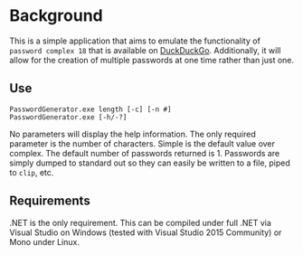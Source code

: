 # Background
This is a simple application that aims to emulate the functionality of `password complex 18` that is available on [DuckDuckGo](https://duckduckgo.com/). Additionally, it will allow for the creation of multiple passwords at one time rather than just one.

## Use
    PasswordGenerator.exe length [-c] [-n #]
    PasswordGenerator.exe [-h/-?]

No parameters will display the help information. The only required parameter is the number of characters. Simple is the default value over complex. The default number of passwords returned is 1. Passwords are simply dumped to standard out so they can easily be written to a file, piped to `clip`, etc.

## Requirements
.NET is the only requirement. This can be compiled under full .NET via Visual Studio on Windows (tested with Visual Studio 2015 Community) or Mono under Linux.

